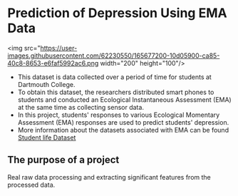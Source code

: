 # Prediction of Depression Using EMA Data
<img src="https://user-images.githubusercontent.com/62230550/165677200-10d05900-ca85-40c8-8653-e6faf5992ac6.png  width="200" height="100"/>

* This dataset is data collected over a period of time for students at Dartmouth College.
* To obtain this dataset, the researchers distributed smart phones to students and conducted an Ecological Instantaneous Assessment (EMA) at the same time as collecting sensor data.
* In this project, students' responses to various Ecological Momentary Assessment (EMA) responses are used to predict students' depression.
* More information about the datasets associated with EMA can be found [Student life Dataset](https://studentlife.cs.dartmouth.edu/dataset.html)


## The purpose of a project  
Real raw data processing and extracting significant features from the processed data. 

